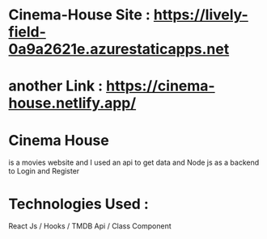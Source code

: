 # Cinema-House  Site : https://lively-field-0a9a2621e.azurestaticapps.net

# another Link : https://cinema-house.netlify.app/

# Cinema House
  is a movies website and I used an api to get data and Node js as a backend to Login and Register

# Technologies Used : 
   React Js / Hooks / TMDB Api / Class Component
